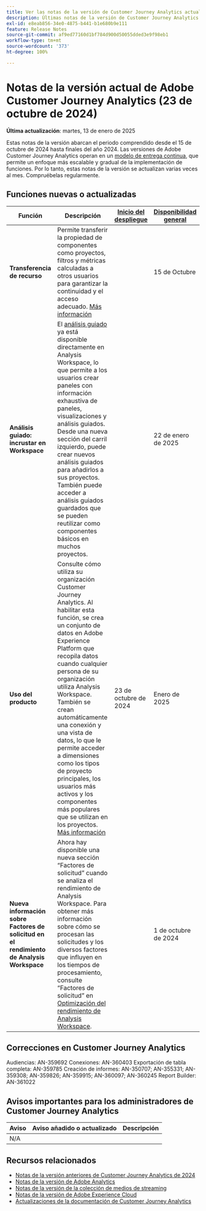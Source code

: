 ```yaml
---
title: Ver las notas de la versión de Customer Journey Analytics actuales
description: Últimas notas de la versión de Customer Journey Analytics
exl-id: e8eab856-34e0-4875-b441-b1e680b9e111
feature: Release Notes
source-git-commit: af9ed77160d1bf784d900d50055dded3e9f98eb1
workflow-type: tm+mt
source-wordcount: '373'
ht-degree: 100%

---
```


# Notas de la versión actual de Adobe Customer Journey Analytics (23 de octubre de 2024)

**Última actualización**: martes, 13 de enero de 2025

Estas notas de la versión abarcan el periodo comprendido desde el 15 de octubre de 2024 hasta finales del año 2024. Las versiones de Adobe Customer Journey Analytics operan en un [modelo de entrega continua](releases.md), que permite un enfoque más escalable y gradual de la implementación de funciones. Por lo tanto, estas notas de la versión se actualizan varias veces al mes. Compruébelas regularmente.

## Funciones nuevas o actualizadas

| Función | Descripción | [Inicio del despliegue](releases.md) | [Disponibilidad general](releases.md) |
| ----------- | ---------- | ------- | ---- |
| **Transferencia de recurso** | Permite transferir la propiedad de componentes como proyectos, filtros y métricas calculadas a otros usuarios para garantizar la continuidad y el acceso adecuado. [Más información](/help/tools/asset-transfer/transfer-assets.md) |  | 15 de Octubre |
| **Análisis guiado: incrustar en Workspace** | El [análisis guiado](https://experienceleague.adobe.com/es/docs/analytics-platform/using/guided-analysis/overview) ya está disponible directamente en Analysis Workspace, lo que permite a los usuarios crear paneles con información exhaustiva de paneles, visualizaciones y análisis guiados. Desde una nueva sección del carril izquierdo, puede crear nuevos análisis guiados para añadirlos a sus proyectos. También puede acceder a análisis guiados guardados que se pueden reutilizar como componentes básicos en muchos proyectos. |   | 22 de enero de 2025 |
| **Uso del producto** | Consulte cómo utiliza su organización Customer Journey Analytics. Al habilitar esta función, se crea un conjunto de datos en Adobe Experience Platform que recopila datos cuando cualquier persona de su organización utiliza Analysis Workspace. También se crean automáticamente una conexión y una vista de datos, lo que le permite acceder a dimensiones como los tipos de proyecto principales, los usuarios más activos y los componentes más populares que se utilizan en los proyectos. [Más información](/help/tools/product-usage/usage-overview.md) | 23 de octubre de 2024 | Enero de 2025 |
| **Nueva información sobre Factores de solicitud en el rendimiento de Analysis Workspace** | Ahora hay disponible una nueva sección “Factores de solicitud” cuando se analiza el rendimiento de Analysis Workspace. Para obtener más información sobre cómo se procesan las solicitudes y los diversos factores que influyen en los tiempos de procesamiento, consulte “Factores de solicitud” en [Optimización del rendimiento de Analysis Workspace](https://experienceleague.adobe.com/es/docs/analytics-platform/using/technotes/optimizing-performance#request-factors). |  | 1 de octubre de 2024 |


## Correcciones en Customer Journey Analytics

Audiencias: AN-359692
Conexiones: AN-360403
Exportación de tabla completa: AN-359785
Creación de informes: AN-350707; AN-355331; AN-359308; AN-359826; AN-359915; AN-360097; AN-360245
Report Builder: AN-361022

## Avisos importantes para los administradores de Customer Journey Analytics

| Aviso | Aviso añadido o actualizado | Descripción |
| --- | --- | --- |
| N/A | | |

## Recursos relacionados

* [Notas de la versión anteriores de Customer Journey Analytics de 2024](/help/release-notes/2024.md)
* [Notas de la versión de Adobe Analytics](https://experienceleague.adobe.com/docs/analytics/release-notes/latest.html?lang=es)
* [Notas de la versión de la colección de medios de streaming](https://experienceleague.adobe.com/docs/media-analytics/using/additional-resources/release-notes.html?lang=es)
* [Notas de la versión de Adobe Experience Cloud](https://experienceleague.adobe.com/docs/release-notes/experience-cloud/current.html?lang=es)
* [Actualizaciones de la documentación de Customer Journey Analytics](/help/release-notes/doc-changes.md)
